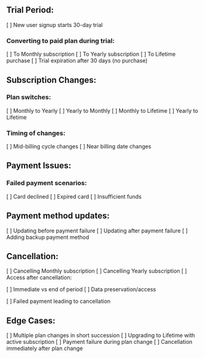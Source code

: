 ## Trial Period:

[ ] New user signup starts 30-day trial

### Converting to paid plan during trial:

[ ] To Monthly subscription
[ ] To Yearly subscription
[ ] To Lifetime purchase
[ ] Trial expiration after 30 days (no purchase)

## Subscription Changes:

### Plan switches:

[ ] Monthly to Yearly
[ ] Yearly to Monthly
[ ] Monthly to Lifetime
[ ] Yearly to Lifetime

### Timing of changes:

[ ] Mid-billing cycle changes
[ ] Near billing date changes

## Payment Issues:

### Failed payment scenarios:

[ ] Card declined
[ ] Expired card
[ ] Insufficient funds

## Payment method updates:

[ ] Updating before payment failure
[ ] Updating after payment failure
[ ] Adding backup payment method

## Cancellation:

[ ] Cancelling Monthly subscription
[ ] Cancelling Yearly subscription
[ ] Access after cancellation:

[ ] Immediate vs end of period
[ ] Data preservation/access

[ ] Failed payment leading to cancellation

## Edge Cases:

[ ] Multiple plan changes in short succession
[ ] Upgrading to Lifetime with active subscription
[ ] Payment failure during plan change
[ ] Cancellation immediately after plan change
